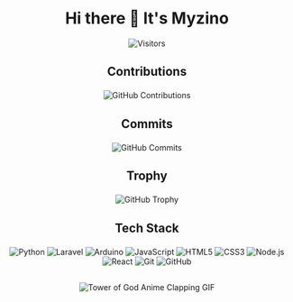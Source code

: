 <h1 align="center"> Hi there 👋 It's Myzino </h1>

<p align="center">
  <img src="https://visitor-badge.laobi.icu/badge?page_id=Myzino.Myzino" alt="Visitors">
</p>

## <p align="center">Contributions</p>
<p align="center">
  <img src="https://github-readme-stats.vercel.app/api?username=Myzino&show_icons=true&count_private=true&theme=dark" alt="GitHub Contributions">
</p>

## <p align="center">Commits</p>
<p align="center">
  <img src="https://github-readme-streak-stats.herokuapp.com/?user=Myzino&theme=dark" alt="GitHub Commits">
</p>

## <p align="center">Trophy</p>
<p align="center">
  <img src="https://github-profile-trophy.vercel.app/?username=Myzino&margin-w=5&margin-h=5&theme=darkhub" alt="GitHub Trophy">
</p>

## <p align="center">Tech Stack</p>
<p align="center">
  <img src="https://img.shields.io/badge/Python-3776AB?style=for-the-badge&logo=python&logoColor=white" alt="Python">
  <img src="https://img.shields.io/badge/Laravel-FF2D20?style=for-the-badge&logo=laravel&logoColor=white" alt="Laravel">
  <img src="https://img.shields.io/badge/Arduino-00979D?style=for-the-badge&logo=arduino&logoColor=white" alt="Arduino">
  <img src="https://img.shields.io/badge/JavaScript-F7DF1E?style=for-the-badge&logo=javascript&logoColor=black" alt="JavaScript">
  <img src="https://img.shields.io/badge/HTML5-E34F26?style=for-the-badge&logo=html5&logoColor=white" alt="HTML5">
  <img src="https://img.shields.io/badge/CSS3-1572B6?style=for-the-badge&logo=css3&logoColor=white" alt="CSS3">
  <img src="https://img.shields.io/badge/Node.js-339933?style=for-the-badge&logo=nodedotjs&logoColor=white" alt="Node.js">
  <img src="https://img.shields.io/badge/React-61DAFB?style=for-the-badge&logo=react&logoColor=black" alt="React">
  <img src="https://img.shields.io/badge/Git-F05032?style=for-the-badge&logo=git&logoColor=white" alt="Git">
  <img src="https://img.shields.io/badge/GitHub-181717?style=for-the-badge&logo=github&logoColor=white" alt="GitHub">
</p>

## <p align="center"></p>
<p align="center">
  <img src="https://media1.tenor.com/m/ubXABvjKcKIAAAAC/tower-of-god-anime.gif" alt="Tower of God Anime Clapping GIF">
</p>